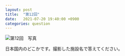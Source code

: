 ```yaml
---
layout: post
title:  "第12回"
date:   2021-07-20 19:40:00 +0900
categories: question
---
```


![第12回　写真](/kokodoko/images/q12.jpg)

日本国内のどこかです。撮影した施設名で答えてください。